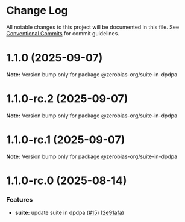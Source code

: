 # Change Log

All notable changes to this project will be documented in this file.
See [Conventional Commits](https://conventionalcommits.org) for commit guidelines.

# 1.1.0 (2025-09-07)

**Note:** Version bump only for package @zerobias-org/suite-in-dpdpa





# 1.1.0-rc.2 (2025-09-07)

**Note:** Version bump only for package @zerobias-org/suite-in-dpdpa





# 1.1.0-rc.1 (2025-09-07)

**Note:** Version bump only for package @zerobias-org/suite-in-dpdpa





# 1.1.0-rc.0 (2025-08-14)


### Features

* **suite:** update suite in dpdpa ([#15](https://github.com/zerobias-org/suite/issues/15)) ([2e91afa](https://github.com/zerobias-org/suite/commit/2e91afaa76e7e41767412d0255bcd80afbe86e98))
